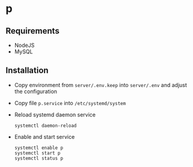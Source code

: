 # p

## Requirements

- NodeJS
- MySQL

## Installation

- Copy environment from `server/.env.keep` into `server/.env` and adjust the configuration
- Copy file `p.service` into `/etc/systemd/system`
- Reload systemd daemon service

    ```
    systemctl daemon-reload
    ```

- Enable and start service

    ```
    systemctl enable p
    systemctl start p
    systemctl status p
    ```
